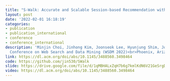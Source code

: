 ```yaml
---
title: "S-Walk: Accurate and Scalable Session-based Recommendation with Random Walks"
layout: post
date: '2022-02-01 16:18:19'
categories:
- publication
- publication_international
- conference
- conference_international
description: 'Minjin Choi, Jinhong Kim, Joonseok Lee, Hyunjung Shim, Jongwuk Lee<br>15th ACM International
  Conference on Web Search and Data Mining (WSDM 2022)<br>Phoenix, Arizona, February 21-25, 2022 (Acceptance Rate: 20.2%, 159/786)'
link: https://dl.acm.org/doi/abs/10.1145/3488560.3498464
code: https://github.com/jin530/SWalk
slide: https://drive.google.com/file/d/1qMBHALxZqH7b6g7kmlKdN6V21GeSrgDU/view
video: https://dl.acm.org/doi/abs/10.1145/3488560.3498464
---
```

